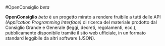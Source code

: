 #OpenConsiglio _beta_

**OpenConsiglio** _beta_ è un progetto mirato a rendere fruibile a tutti delle API _(Application Programming Interface)_ di ricerca del materiale prodotto dal Consiglio Grande e Generale (leggi, decreti, regolamenti, ecc.), pubblicamente disponibile tramite il sito web ufficiale, in un formato standard leggibile da altri software (JSON).